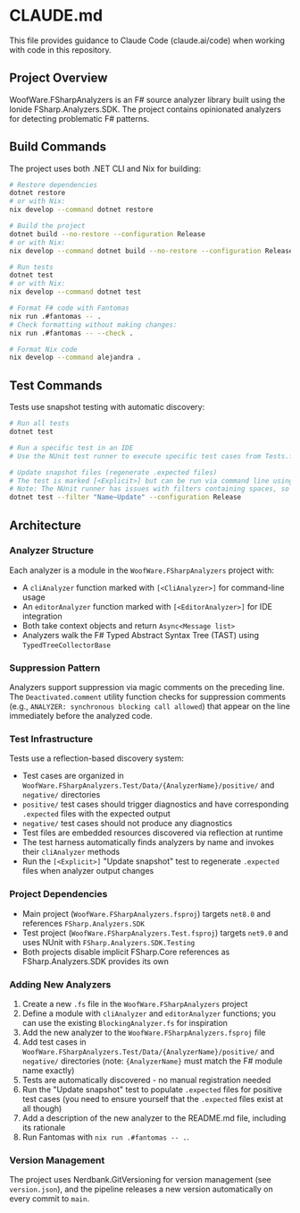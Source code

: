# CLAUDE.md

This file provides guidance to Claude Code (claude.ai/code) when working with code in this repository.

## Project Overview

WoofWare.FSharpAnalyzers is an F# source analyzer library built using the Ionide FSharp.Analyzers.SDK. The project contains opinionated analyzers for detecting problematic F# patterns.

## Build Commands

The project uses both .NET CLI and Nix for building:

```bash
# Restore dependencies
dotnet restore
# or with Nix:
nix develop --command dotnet restore

# Build the project
dotnet build --no-restore --configuration Release
# or with Nix:
nix develop --command dotnet build --no-restore --configuration Release

# Run tests
dotnet test
# or with Nix:
nix develop --command dotnet test

# Format F# code with Fantomas
nix run .#fantomas -- .
# Check formatting without making changes:
nix run .#fantomas -- --check .

# Format Nix code
nix develop --command alejandra .
```

## Test Commands

Tests use snapshot testing with automatic discovery:

```bash
# Run all tests
dotnet test

# Run a specific test in an IDE
# Use the NUnit test runner to execute specific test cases from Tests.fs

# Update snapshot files (regenerate .expected files)
# The test is marked [<Explicit>] but can be run via command line using a filter
# Note: The NUnit runner has issues with filters containing spaces, so use a substring match
dotnet test --filter "Name~Update" --configuration Release
```

## Architecture

### Analyzer Structure

Each analyzer is a module in the `WoofWare.FSharpAnalyzers` project with:
- A `cliAnalyzer` function marked with `[<CliAnalyzer>]` for command-line usage
- An `editorAnalyzer` function marked with `[<EditorAnalyzer>]` for IDE integration
- Both take context objects and return `Async<Message list>`
- Analyzers walk the F# Typed Abstract Syntax Tree (TAST) using `TypedTreeCollectorBase`

### Suppression Pattern

Analyzers support suppression via magic comments on the preceding line. The `Deactivated.comment` utility function checks for suppression comments (e.g., `ANALYZER: synchronous blocking call allowed`) that appear on the line immediately before the analyzed code.

### Test Infrastructure

Tests use a reflection-based discovery system:
- Test cases are organized in `WoofWare.FSharpAnalyzers.Test/Data/{AnalyzerName}/positive/` and `negative/` directories
- `positive/` test cases should trigger diagnostics and have corresponding `.expected` files with the expected output
- `negative/` test cases should not produce any diagnostics
- Test files are embedded resources discovered via reflection at runtime
- The test harness automatically finds analyzers by name and invokes their `cliAnalyzer` methods
- Run the `[<Explicit>]` "Update snapshot" test to regenerate `.expected` files when analyzer output changes

### Project Dependencies

- Main project (`WoofWare.FSharpAnalyzers.fsproj`) targets `net8.0` and references `FSharp.Analyzers.SDK`
- Test project (`WoofWare.FSharpAnalyzers.Test.fsproj`) targets `net9.0` and uses NUnit with `FSharp.Analyzers.SDK.Testing`
- Both projects disable implicit FSharp.Core references as FSharp.Analyzers.SDK provides its own

### Adding New Analyzers

1. Create a new `.fs` file in the `WoofWare.FSharpAnalyzers` project
2. Define a module with `cliAnalyzer` and `editorAnalyzer` functions; you can use the existing `BlockingAnalyzer.fs` for inspiration
3. Add the new analyzer to the `WoofWare.FSharpAnalyzers.fsproj` file
4. Add test cases in `WoofWare.FSharpAnalyzers.Test/Data/{AnalyzerName}/positive/` and `negative/` directories (note: `{AnalyzerName}` must match the F# module name exactly)
5. Tests are automatically discovered - no manual registration needed
6. Run the "Update snapshot" test to populate `.expected` files for positive test cases (you need to ensure yourself that the `.expected` files exist at all though)
7. Add a description of the new analyzer to the README.md file, including its rationale
8. Run Fantomas with `nix run .#fantomas -- .`.

### Version Management

The project uses Nerdbank.GitVersioning for version management (see `version.json`), and the pipeline releases a new version automatically on every commit to `main`.
